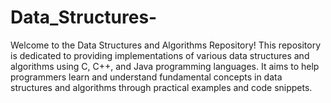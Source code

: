 # Data_Structures-
Welcome to the Data Structures and Algorithms Repository! This repository is dedicated to providing implementations of various data structures and algorithms using C, C++, and Java programming languages. It aims to help programmers learn and understand fundamental concepts in data structures and algorithms through practical examples and code snippets.
